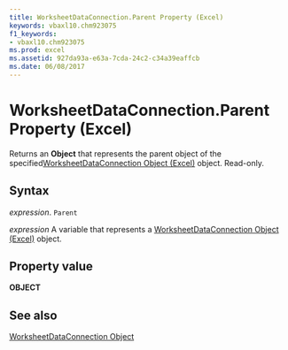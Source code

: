 ```yaml
---
title: WorksheetDataConnection.Parent Property (Excel)
keywords: vbaxl10.chm923075
f1_keywords:
- vbaxl10.chm923075
ms.prod: excel
ms.assetid: 927da93a-e63a-7cda-24c2-c34a39eaffcb
ms.date: 06/08/2017
---
```



# WorksheetDataConnection.Parent Property (Excel)

Returns an  **Object** that represents the parent object of the specified[WorksheetDataConnection Object (Excel)](Excel.worksheetdataconnection.md) object. Read-only.


## Syntax

 _expression_. `Parent`

 _expression_ A variable that represents a [WorksheetDataConnection Object (Excel)](Excel.worksheetdataconnection.md) object.


## Property value

 **OBJECT**


## See also



[WorksheetDataConnection Object](Excel.worksheetdataconnection.md)

